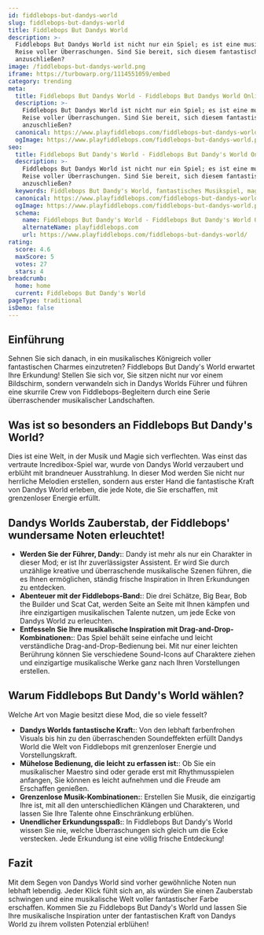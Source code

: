 ```yaml
---
id: fiddlebops-but-dandys-world
slug: fiddlebops-but-dandys-world
title: Fiddlebops But Dandys World
description: >-
  Fiddlebops But Dandys World ist nicht nur ein Spiel; es ist eine musikalische
  Reise voller Überraschungen. Sind Sie bereit, sich diesem fantastischen Abenteuer
  anzuschließen?
image: /fiddlebops-but-dandys-world.png
iframe: https://turbowarp.org/1114551059/embed
category: trending
meta:
  title: Fiddlebops But Dandys World - Fiddlebops But Dandys World Online spielen
  description: >-
    Fiddlebops But Dandys World ist nicht nur ein Spiel; es ist eine musikalische
    Reise voller Überraschungen. Sind Sie bereit, sich diesem fantastischen Abenteuer
    anzuschließen?
  canonical: https://www.playfiddlebops.com/fiddlebops-but-dandys-world/
  ogImage: https://www.playfiddlebops.com/fiddlebops-but-dandys-world.png
seo:
  title: Fiddlebops But Dandy's World - Fiddlebops But Dandy's World Online spielen
  description: >-
    Fiddlebops But Dandys World ist nicht nur ein Spiel; es ist eine musikalische
    Reise voller Überraschungen. Sind Sie bereit, sich diesem fantastischen Abenteuer
    anzuschließen?
  keywords: Fiddlebops But Dandy's World, fantastisches Musikspiel, magische Reise
  canonical: https://www.playfiddlebops.com/fiddlebops-but-dandys-world/
  ogImage: https://www.playfiddlebops.com/fiddlebops-but-dandys-world.png
  schema:
    name: Fiddlebops But Dandy's World - Fiddlebops But Dandy's World Online spielen
    alternateName: playfiddlebops.com
    url: https://www.playfiddlebops.com/fiddlebops-but-dandys-world/
rating:
  score: 4.6
  maxScore: 5
  votes: 27
  stars: 4
breadcrumb:
  home: home
  current: Fiddlebops But Dandy's World
pageType: traditional
isDemo: false
---
```


## Einführung

Sehnen Sie sich danach, in ein musikalisches Königreich voller fantastischen Charmes einzutreten? Fiddlebops But Dandy's World erwartet Ihre Erkundung! Stellen Sie sich vor, Sie sitzen nicht nur vor einem Bildschirm, sondern verwandeln sich in Dandys Worlds Führer und führen eine skurrile Crew von Fiddlebops-Begleitern durch eine Serie überraschender musikalischer Landschaften.

## Was ist so besonders an Fiddlebops But Dandy's World?

Dies ist eine Welt, in der Musik und Magie sich verflechten. Was einst das vertraute Incredibox-Spiel war, wurde von Dandys World verzaubert und erblüht mit brandneuer Ausstrahlung. In dieser Mod werden Sie nicht nur herrliche Melodien erstellen, sondern aus erster Hand die fantastische Kraft von Dandys World erleben, die jede Note, die Sie erschaffen, mit grenzenloser Energie erfüllt.

## Dandys Worlds Zauberstab, der Fiddlebops' wundersame Noten erleuchtet!

- **Werden Sie der Führer, Dandy:**: Dandy ist mehr als nur ein Charakter in dieser Mod; er ist Ihr zuverlässigster Assistent. Er wird Sie durch unzählige kreative und überraschende musikalische Szenen führen, die es Ihnen ermöglichen, ständig frische Inspiration in Ihren Erkundungen zu entdecken.
- **Abenteuer mit der Fiddlebops-Band:**: Die drei Schätze, Big Bear, Bob the Builder und Scat Cat, werden Seite an Seite mit Ihnen kämpfen und ihre einzigartigen musikalischen Talente nutzen, um jede Ecke von Dandys World zu erleuchten.
- **Entfesseln Sie Ihre musikalische Inspiration mit Drag-and-Drop-Kombinationen:**: Das Spiel behält seine einfache und leicht verständliche Drag-and-Drop-Bedienung bei. Mit nur einer leichten Berührung können Sie verschiedene Sound-Icons auf Charaktere ziehen und einzigartige musikalische Werke ganz nach Ihren Vorstellungen erstellen.

## Warum Fiddlebops But Dandy's World wählen?

Welche Art von Magie besitzt diese Mod, die so viele fesselt?

- **Dandys Worlds fantastische Kraft:**: Von den lebhaft farbenfrohen Visuals bis hin zu den überraschenden Soundeffekten erfüllt Dandys World die Welt von Fiddlebops mit grenzenloser Energie und Vorstellungskraft.
- **Mühelose Bedienung, die leicht zu erfassen ist:**: Ob Sie ein musikalischer Maestro sind oder gerade erst mit Rhythmusspielen anfangen, Sie können es leicht aufnehmen und die Freude am Erschaffen genießen.
- **Grenzenlose Musik-Kombinationen:**: Erstellen Sie Musik, die einzigartig Ihre ist, mit all den unterschiedlichen Klängen und Charakteren, und lassen Sie Ihre Talente ohne Einschränkung erblühen.
- **Unendlicher Erkundungsspaß:**: In Fiddlebops But Dandy's World wissen Sie nie, welche Überraschungen sich gleich um die Ecke verstecken. Jede Erkundung ist eine völlig frische Entdeckung!

## Fazit

Mit dem Segen von Dandys World sind vorher gewöhnliche Noten nun lebhaft lebendig. Jeder Klick fühlt sich an, als würden Sie einen Zauberstab schwingen und eine musikalische Welt voller fantastischer Farbe erschaffen. Kommen Sie zu Fiddlebops But Dandy's World und lassen Sie Ihre musikalische Inspiration unter der fantastischen Kraft von Dandys World zu ihrem vollsten Potenzial erblühen!